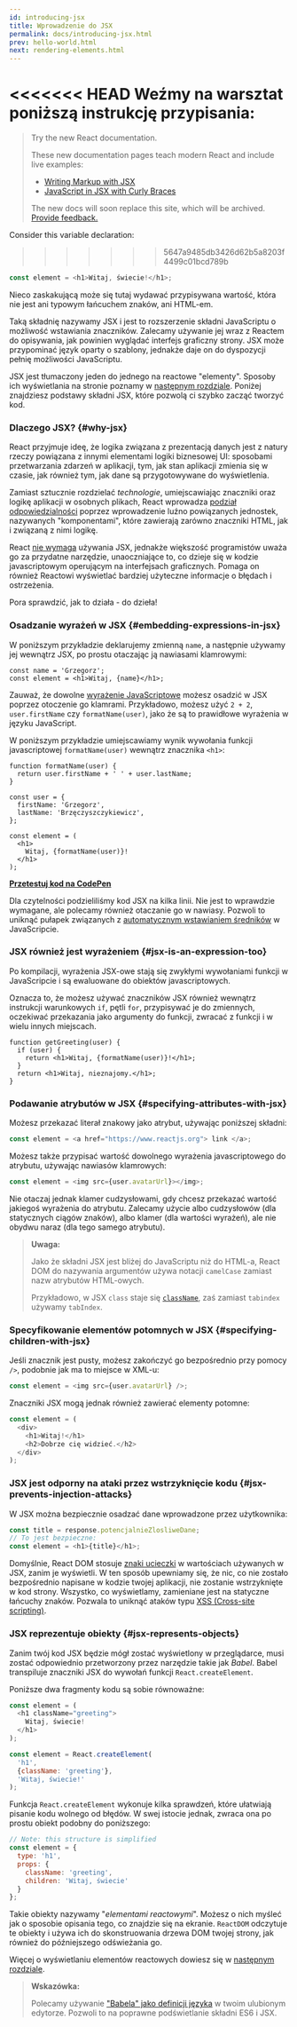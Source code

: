 ```yaml
---
id: introducing-jsx
title: Wprowadzenie do JSX
permalink: docs/introducing-jsx.html
prev: hello-world.html
next: rendering-elements.html
---
```


<<<<<<< HEAD
Weźmy na warsztat poniższą instrukcję przypisania:
=======
> Try the new React documentation.
> 
> These new documentation pages teach modern React and include live examples:
>
> - [Writing Markup with JSX](https://beta.reactjs.org/learn/writing-markup-with-jsx)
> - [JavaScript in JSX with Curly Braces](https://beta.reactjs.org/learn/javascript-in-jsx-with-curly-braces)
>
> The new docs will soon replace this site, which will be archived. [Provide feedback.](https://github.com/reactjs/reactjs.org/issues/3308)

Consider this variable declaration:
>>>>>>> 5647a9485db3426d62b5a8203f4499c01bcd789b

```js
const element = <h1>Witaj, świecie!</h1>;
```

Nieco zaskakującą może się tutaj wydawać przypisywana wartość, która nie jest ani typowym łańcuchem znaków, ani HTML-em.

Taką składnię nazywamy JSX i jest to rozszerzenie składni JavaScriptu o możliwość wstawiania znaczników. Zalecamy używanie jej wraz z Reactem do opisywania, jak powinien wyglądać interfejs graficzny strony. JSX może przypominać język oparty o szablony, jednakże daje on do dyspozycji pełnię możliwości JavaScriptu.

JSX jest tłumaczony jeden do jednego na reactowe "elementy". Sposoby ich wyświetlania na stronie poznamy w [następnym rozdziale](/docs/rendering-elements.html). Poniżej znajdziesz podstawy składni JSX, które pozwolą ci szybko zacząć tworzyć kod.

### Dlaczego JSX? {#why-jsx}

React przyjmuje ideę, że logika związana z prezentacją danych jest z natury rzeczy powiązana z innymi elementami logiki biznesowej UI: sposobami przetwarzania zdarzeń w aplikacji, tym, jak stan aplikacji zmienia się w czasie, jak również tym, jak dane są przygotowywane do wyświetlenia. 

Zamiast sztucznie rozdzielać *technologie*, umiejscawiając znaczniki oraz logikę aplikacji w osobnych plikach, React wprowadza [podział odpowiedzialności](https://pl.wikipedia.org/wiki/Zasada_jednej_odpowiedzialno%C5%9Bci) poprzez wprowadzenie luźno powiązanych jednostek, nazywanych "komponentami", które zawierają zarówno znaczniki HTML, jak i związaną z nimi logikę.

React [nie wymaga](/docs/react-without-jsx.html) używania JSX, jednakże większość programistów uważa go za przydatne narzędzie, unaoczniające to, co dzieje się w kodzie javascriptowym operującym na interfejsach graficznych. Pomaga on również Reactowi wyświetlać bardziej użyteczne informacje o błędach i ostrzeżenia. 

Pora sprawdzić, jak to działa - do dzieła!

### Osadzanie wyrażeń w JSX {#embedding-expressions-in-jsx}

W poniższym przykładzie deklarujemy zmienną `name`, a następnie używamy jej wewnątrz JSX, po prostu otaczając ją nawiasami klamrowymi:

```js{1,2}
const name = 'Grzegorz';
const element = <h1>Witaj, {name}</h1>;
```

Zauważ, że dowolne [wyrażenie JavaScriptowe](https://developer.mozilla.org/en-US/docs/Web/JavaScript/Guide/Expressions_and_Operators#Expressions) możesz osadzić w JSX poprzez otoczenie go klamrami. Przykładowo, możesz użyć `2 + 2`, `user.firstName` czy `formatName(user)`, jako że są to prawidłowe wyrażenia w języku JavaScript. 

W poniższym przykładzie umiejscawiamy wynik wywołania funkcji javascriptowej `formatName(user)` wewnątrz znacznika `<h1>`:

```js{12}
function formatName(user) {
  return user.firstName + ' ' + user.lastName;
}

const user = {
  firstName: 'Grzegorz',
  lastName: 'Brzęczyszczykiewicz',
};

const element = (
  <h1>
    Witaj, {formatName(user)}!
  </h1>
);
```

**[Przetestuj kod na CodePen](https://codepen.io/gaearon/pen/PGEjdG?editors=1010)**

Dla czytelności podzieliliśmy kod JSX na kilka linii. Nie jest to wprawdzie wymagane, ale polecamy również otaczanie go w nawiasy. Pozwoli to uniknąć pułapek związanych z [automatycznym wstawianiem średników](http://stackoverflow.com/q/2846283) w JavaScripcie.

### JSX również jest wyrażeniem {#jsx-is-an-expression-too}

Po kompilacji, wyrażenia JSX-owe stają się zwykłymi wywołaniami funkcji w JavaScripcie i są ewaluowane do obiektów javascriptowych.

Oznacza to, że możesz używać znaczników JSX również wewnątrz instrukcji warunkowych `if`, pętli `for`, przypisywać je do zmiennych, oczekiwać przekazania jako argumenty do funkcji, zwracać z funkcji i w wielu innych miejscach.

```js{3,5}
function getGreeting(user) {
  if (user) {
    return <h1>Witaj, {formatName(user)}!</h1>;
  }
  return <h1>Witaj, nieznajomy.</h1>;
}
```

### Podawanie atrybutów w JSX {#specifying-attributes-with-jsx}

Możesz przekazać literał znakowy jako atrybut, używając poniższej składni:

```js
const element = <a href="https://www.reactjs.org"> link </a>;
```

Możesz także przypisać wartość dowolnego wyrażenia javascriptowego do atrybutu, używając nawiasów klamrowych:

```js
const element = <img src={user.avatarUrl}></img>;
```

Nie otaczaj jednak klamer cudzysłowami, gdy chcesz przekazać wartość jakiegoś wyrażenia do atrybutu. Zalecamy użycie albo cudzysłowów (dla statycznych ciągów znaków), albo klamer (dla wartości wyrażeń), ale nie obydwu naraz (dla tego samego atrybutu). 

>**Uwaga:**
>
> Jako że składni JSX jest bliżej do JavaScriptu niż do HTML-a, React DOM do nazywania argumentów używa notacji `camelCase` zamiast nazw atrybutów HTML-owych.
>
> Przykładowo, w JSX `class` staje się [`className`](https://developer.mozilla.org/pl/docs/Web/API/Element/className), zaś zamiast `tabindex` używamy `tabIndex`. 

### Specyfikowanie elementów potomnych w JSX {#specifying-children-with-jsx}

Jeśli znacznik jest pusty, możesz zakończyć go bezpośrednio przy pomocy `/>`, podobnie jak ma to miejsce w XML-u:

```js
const element = <img src={user.avatarUrl} />;
```

Znaczniki JSX mogą jednak również zawierać elementy potomne:

```js
const element = (
  <div>
    <h1>Witaj!</h1>
    <h2>Dobrze cię widzieć.</h2>
  </div>
);
```

### JSX jest odporny na ataki przez wstrzyknięcie kodu {#jsx-prevents-injection-attacks}

W JSX można bezpiecznie osadzać dane wprowadzone przez użytkownika:

```js
const title = response.potencjalnieZlosliweDane;
// To jest bezpieczne:
const element = <h1>{title}</h1>;
```

Domyślnie, React DOM stosuje [znaki ucieczki](https://pl.wikipedia.org/wiki/Znak_modyfikacji) w wartościach używanych w JSX, zanim je wyświetli. W ten sposób upewniamy się, że nic, co nie zostało bezpośrednio napisane w kodzie twojej aplikacji, nie zostanie wstrzyknięte w kod strony. Wszystko, co wyświetlamy, zamieniane jest na statyczne łańcuchy znaków. Pozwala to uniknąć ataków typu [XSS (Cross-site scripting)](https://pl.wikipedia.org/wiki/Cross-site_scripting). 

### JSX reprezentuje obiekty {#jsx-represents-objects}

Zanim twój kod JSX będzie mógł zostać wyświetlony w przeglądarce, musi zostać odpowiednio przetworzony przez narzędzie takie jak _Babel_. Babel transpiluje znaczniki JSX do wywołań funkcji `React.createElement`. 

Poniższe dwa fragmenty kodu są sobie równoważne:

```js
const element = (
  <h1 className="greeting">
    Witaj, świecie!
  </h1>
);
```

```js
const element = React.createElement(
  'h1',
  {className: 'greeting'},
  'Witaj, świecie!'
);
```

Funkcja `React.createElement` wykonuje kilka sprawdzeń, które ułatwiają pisanie kodu wolnego od błędów. W swej istocie jednak, zwraca ona po prostu obiekt podobny do poniższego:

```js
// Note: this structure is simplified
const element = {
  type: 'h1',
  props: {
    className: 'greeting',
    children: 'Witaj, świecie'
  }
};
```

Takie obiekty nazywamy "_elementami reactowymi_". Możesz o nich myśleć jak o sposobie opisania tego, co znajdzie się na ekranie. `ReactDOM` odczytuje te obiekty i używa ich do skonstruowania drzewa DOM twojej strony, jak również do późniejszego odświeżania go. 

Więcej o wyświetlaniu elementów reactowych dowiesz się w [następnym rozdziale](/docs/rendering-elements.html).

>**Wskazówka:**
>
> Polecamy używanie ["Babela" jako definicji języka](https://babeljs.io/docs/en/next/editors) w twoim ulubionym edytorze. Pozwoli to na poprawne podświetlanie składni ES6 i JSX.
